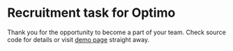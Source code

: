 # Recruitment task for Optimo
Thank you for the opportunity to become a part of your team. Check source code for details or visit [demo page](https://telawejczyk.github.io/optimo-recruitment-task/src/html/index.html) straight away.
